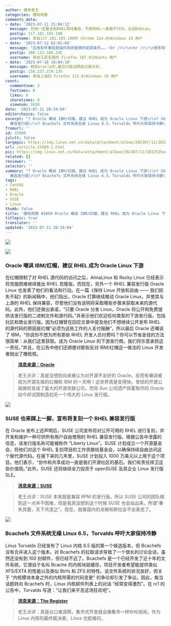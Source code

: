 ```yaml
---
author: 硬核老王
categories: 硬核观察
comments_data:
- date: '2023-07-11 21:04:12'
  message: 为啥一定要去和RHEL保持兼容，不和RHEL一条路不行吗，比如Debian。
  postip: 117.181.103.190
  username: 来自117.181.103.190的 Chrome 114.0|Windows 10 用户
- date: '2023-07-12 02:01:04'
  message: "应用软件兼容是操作系统替换的前提条件。。。<br />\r\n<br />\r\n很多软件是找不到原开发者进行修改适配的。。。"
  postip: 180.113.106.245
  username: 来自江苏无锡的 Firefox 107.0|Ubuntu 用户
- date: '2023-07-18 18:04:19'
  message: 相信oracle的,最后只能证明自己是伞兵.
  postip: 116.227.219.135
  username: 来自上海的 Firefox 115.0|Windows 10 用户
count:
  commentnum: 3
  favtimes: 0
  likes: 0
  sharetimes: 0
  viewnum: 2630
date: '2023-07-11 20:34:04'
editorchoice: false
excerpt: "? Oracle 嘲讽 IBM/红帽，建议 RHEL 成为 Oracle Linux 下游\r\n? SUSE 也来踩上一脚，宣布将复刻一个 RHEL
  兼容发行版\r\n? Bcachefs 文件系统无缘 Linux 6.5，Torvalds 呼吁大家保持冷静\r\n» \r\n»"
fromurl: ''
id: 15989
islctt: false
largepic: https://img.linux.net.cn/data/attachment/album/202307/11/203252hoodhhyq6n8888qy.jpg
url: /article-15989-1.html
pic: https://img.linux.net.cn/data/attachment/album/202307/11/203252hoodhhyq6n8888qy.jpg.thumb.jpg
related: []
reviewer: ''
selector: ''
summary: "? Oracle 嘲讽 IBM/红帽，建议 RHEL 成为 Oracle Linux 下游\r\n? SUSE 也来踩上一脚，宣布将复刻一个 RHEL
  兼容发行版\r\n? Bcachefs 文件系统无缘 Linux 6.5，Torvalds 呼吁大家保持冷静\r\n» \r\n»"
tags:
- CentOS
- RHEL
- Oracle
- SUSE
- Linux
thumb: false
title: '硬核观察 #1059 Oracle 嘲讽 IBM/红帽，建议 RHEL 成为 Oracle Linux 下游'
titlepic: true
translator: ''
updated: '2023-07-11 20:34:04'
---
```


![](https://img.linux.net.cn/data/attachment/album/202307/11/203252hoodhhyq6n8888qy.jpg)


![](https://img.linux.net.cn/data/attachment/album/202307/11/203304q62x4cnow64bc3mz.jpg)


### Oracle 嘲讽 IBM/红帽，建议 RHEL 成为 Oracle Linux 下游


在红帽限制了对 RHEL 源代码的访问之后，AlmaLinux 和 Rocky Linux 已经表示将克服困难继续推出 RHEL 克隆版。而现在，另外一个 RHEL 兼容发行版 Oracle Linux 也发表了他们的看法和行动。在一篇《保持 Linux 开放和自由 —— 我们损失不起》的新闻稿中，他们指出，Oracle 打算继续推动 Oracle Linux，并使其与上游的 RHEL 保持兼容，尽管他们没有说明将采取哪些步骤来获取未来的源代码。此外，他们还做出承诺，“只要 Oracle 分发 Linux，Oracle 将公开和免费提供该发行版的二进制文件和源代码。”并表示他们欢迎任何类型的下游发行版，包括社区和商业发行版。因为红帽曾在回应文章中提及他们不想继续公开发布 RHEL 的源代码的原因是红帽“必须为这些工作的人支付报酬”，所以最后 Oracle 还嘲讽了 IBM，“你说你不想为所有那些 RHEL 开发人员付费吗？你可以节省金钱的方法很简单：从我们这里获取。成为 Oracle Linux 的下游发行商。我们将乐意承担这一责任。”并且，在公告中他们还顺便对那些反对 IBM/红帽这一做法的 Linux 开发者抛出了橄榄枝。



> 
> **[消息来源：Oracle](https://www.oracle.com/news/announcement/blog/keep-linux-open-and-free-2023-07-10/)**
> 
> 
> 



> 
> 老王点评：真是没想到向来被认为对开源不友好的 Oracle，反而有嘲讽被视为开源先锋的红帽和 IBM 的一天啊！这世界真是变得快，曾经的开源公敌微软变成了最大的开源贡献公司，而将 Sun 公司遗产挥霍殆尽的 Oracle 如今却试图制造初另一个伟大的 Linux 发行版。
> 
> 
> 


![](https://img.linux.net.cn/data/attachment/album/202307/11/203315mf7n0yoo7b3a88bf.jpg)


### SUSE 也来踩上一脚，宣布将复刻一个 RHEL 兼容发行版


在 Oracle 发布上述声明后，SUSE 公司宣布将对公开可用的 RHEL 进行复刻，并开发和维护一种可供所有用户自由使用的 RHEL 兼容发行版。根据公告中泄露的信息，该发行版名称可能被称作 “Liberty Linux”。SUSE 计划成立一个开源基金会，将他们对这个 RHEL 复刻项目的工作贡献给基金会，以确保持续自由访问这个替代源代码。在接下来的几年里，SUSE 计划投入 1000 万美元以上用于这个项目。他们表示，“协作和共享成功一直是我们开源社区的基石。我们有责任捍卫这些价值观。”此外，SUSE 还将继续全力投资于 openSUSE 及其企业 Linux 发行版 SLE。



> 
> **[消息来源：SUSE](https://www.suse.com/news/SUSE-Preserves-Choice-in-Enterprise-Linux/)**
> 
> 
> 



> 
> 老王点评：SUSE 本来就是兼容 RPM 的发行版，所以 SUSE 公司的团队做到这一点并不困难，但是我真没想到这个时候 SUSE 也会站出来。所谓“秦失其鹿，天下共逐之”。现在，就看国内的龙蜥和欧拉会不会表态了。
> 
> 
> 


![](https://img.linux.net.cn/data/attachment/album/202307/11/203329ft7i6l77t6t3n9ih.jpg)


### Bcachefs 文件系统无缘 Linux 6.5，Torvalds 呼吁大家保持冷静


Linus Torvalds 已经发布了 Linux 内核 6.5 版的第一个候选版本，但 Bcachefs 没有合并进入这个版本。对 Bcachefs 的拉取请求导致了一个很长的讨论会话，虽然还没有到 100 封邮件，但已经不远了。Bcachefs 是一个已经开发了近十年的文件系统，它源自于名叫 Bcache 的内核块层缓存，项目开发者希望能提供类似 XFS/EXT4 的性能以及类似 Btrfs 和 ZFS 的特性。该文件系统的状况良好，但关于 “内核模块本身之外的内核所需的代码变更” 的争论却引发了争议。因此，每当话题转向 Bcachefs 时，Linux 内核邮件列表上的对话 “经常变得激烈”。在 rc1 的公告中，Torvalds 写道：“让我们来平息这场狂欢吧”。



> 
> **[消息来源：The Register](https://www.theregister.com/2023/07/10/linux_6_5_rc1_bcachefs/)**
> 
> 
> 



> 
> 老王点评：真是众口难调啊，集市式开发就会像集市一样吵吵闹闹，作为 Linux 内核的最终裁决者，Linus 也挺难的。
> 
> 
>